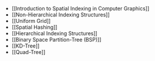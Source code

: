 - [[Introduction to Spatial Indexing in Computer Graphics]]
- [[Non-Hierarchical Indexing Structures]]
- [[Uniform Grid]]
- [[Spatial Hashing]]
- [[Hierarchical Indexing Structures]]
- [[Binary Space Partition-Tree (BSP)]]
- [[KD-Tree]]
- [[Quad-Tree]]